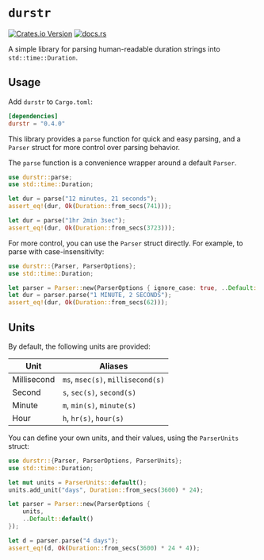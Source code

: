 # `durstr`

[<img alt="Crates.io Version" src="https://img.shields.io/crates/v/durstr?style=flat-square">](https://crates.io/crates/durstr)
[<img alt="docs.rs" src="https://img.shields.io/docsrs/durstr?style=flat-square">](https://docs.rs/durstr)

A simple library for parsing human-readable duration strings into `std::time::Duration`.

## Usage

Add `durstr` to `Cargo.toml`:

```toml
[dependencies]
durstr = "0.4.0"
```

This library provides a `parse` function for quick and easy parsing, and a `Parser` struct for more control over parsing behavior.

The `parse` function is a convenience wrapper around a default `Parser`.

```rust
use durstr::parse;
use std::time::Duration;

let dur = parse("12 minutes, 21 seconds");
assert_eq!(dur, Ok(Duration::from_secs(741)));

let dur = parse("1hr 2min 3sec");
assert_eq!(dur, Ok(Duration::from_secs(3723)));
```

For more control, you can use the `Parser` struct directly. For example, to parse with case-insensitivity:

```rust
use durstr::{Parser, ParserOptions};
use std::time::Duration;

let parser = Parser::new(ParserOptions { ignore_case: true, ..Default::default() });
let dur = parser.parse("1 MINUTE, 2 SECONDS");
assert_eq!(dur, Ok(Duration::from_secs(62)));
```

## Units

By default, the following units are provided:

| Unit        | Aliases                            |
|-------------|------------------------------------|
| Millisecond | `ms`, `msec(s)`, `millisecond(s)`  |
| Second      | `s`, `sec(s)`, `second(s)`         |
| Minute      | `m`, `min(s)`, `minute(s)`         |
| Hour        | `h`, `hr(s)`, `hour(s)`            |

You can define your own units, and their values, using the `ParserUnits` struct:
```rust
use durstr::{Parser, ParserOptions, ParserUnits};
use std::time::Duration;

let mut units = ParserUnits::default();
units.add_unit("days", Duration::from_secs(3600) * 24);

let parser = Parser::new(ParserOptions {
    units,
    ..Default::default()
});

let d = parser.parse("4 days");
assert_eq!(d, Ok(Duration::from_secs(3600) * 24 * 4));
```
